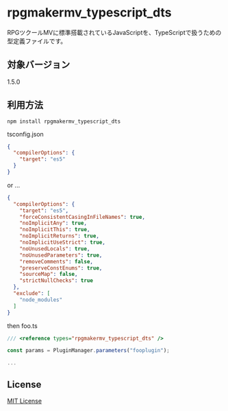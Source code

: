 # rpgmakermv_typescript_dts

RPGツクールMVに標準搭載されているJavaScriptを、TypeScriptで扱うための型定義ファイルです。

## 対象バージョン
1.5.0

## 利用方法

```
npm install rpgmakermv_typescript_dts
```

tsconfig.json
```json
{
  "compilerOptions": {
    "target": "es5"
  }
}
```

or ...
```json
{
  "compilerOptions": {
    "target": "es5",
    "forceConsistentCasingInFileNames": true,
    "noImplicitAny": true,
    "noImplicitThis": true,
    "noImplicitReturns": true,
    "noImplicitUseStrict": true,
    "noUnusedLocals": true,
    "noUnusedParameters": true,
    "removeComments": false,
    "preserveConstEnums": true,
    "sourceMap": false,
    "strictNullChecks": true
  },
  "exclude": [
    "node_modules"
  ]
}
```

then foo.ts
```typescript
/// <reference types="rpgmakermv_typescript_dts" />

const params = PluginManager.parameters("fooplugin");

...
```

## License
[MIT License](LICENSE)
